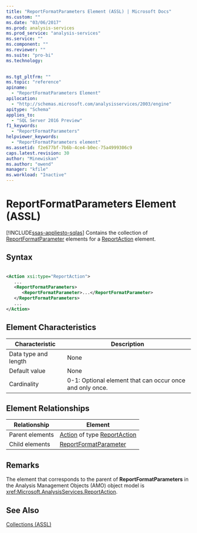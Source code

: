 ```yaml
---
title: "ReportFormatParameters Element (ASSL) | Microsoft Docs"
ms.custom: ""
ms.date: "03/06/2017"
ms.prod: analysis-services
ms.prod_service: "analysis-services"
ms.service: ""
ms.component: ""
ms.reviewer: ""
ms.suite: "pro-bi"
ms.technology: 
  

ms.tgt_pltfrm: ""
ms.topic: "reference"
apiname: 
  - "ReportFormatParameters Element"
apilocation: 
  - "http://schemas.microsoft.com/analysisservices/2003/engine"
apitype: "Schema"
applies_to: 
  - "SQL Server 2016 Preview"
f1_keywords: 
  - "ReportFormatParameters"
helpviewer_keywords: 
  - "ReportFormatParameters element"
ms.assetid: f2e677bf-7b6b-4ce4-b0ec-75a4999306c9
caps.latest.revision: 30
author: "Minewiskan"
ms.author: "owend"
manager: "kfile"
ms.workload: "Inactive"
---
```

# ReportFormatParameters Element (ASSL)
[!INCLUDE[ssas-appliesto-sqlas](../../../includes/ssas-appliesto-sqlas.md)]
  Contains the collection of [ReportFormatParameter](../../../analysis-services/scripting/objects/reportformatparameter-element-asl.md) elements for a [ReportAction](../../../analysis-services/scripting/data-type/reportaction-data-type-assl.md) element.  
  
## Syntax  
  
```xml  
  
<Action xsi:type="ReportAction">  
   ...  
   <ReportFormatParameters>  
      <ReportFormatParameter>...</ReportFormatParameter>  
   </ReportFormatParameters>  
   ...  
</Action>  
```  
  
## Element Characteristics  
  
|Characteristic|Description|  
|--------------------|-----------------|  
|Data type and length|None|  
|Default value|None|  
|Cardinality|0-1: Optional element that can occur once and only once.|  
  
## Element Relationships  
  
|Relationship|Element|  
|------------------|-------------|  
|Parent elements|[Action](../../../analysis-services/scripting/objects/action-element-assl.md) of type [ReportAction](../../../analysis-services/scripting/data-type/reportaction-data-type-assl.md)|  
|Child elements|[ReportFormatParameter](../../../analysis-services/scripting/objects/reportformatparameter-element-asl.md)|  
  
## Remarks  
 The element that corresponds to the parent of **ReportFormatParameters** in the Analysis Management Objects (AMO) object model is <xref:Microsoft.AnalysisServices.ReportAction>.  
  
## See Also  
 [Collections &#40;ASSL&#41;](../../../analysis-services/scripting/collections/collections-assl.md)  
  
  
